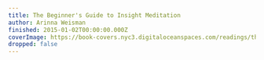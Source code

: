 ```yaml
---
title: The Beginner's Guide to Insight Meditation
author: Arinna Weisman
finished: 2015-01-02T00:00:00.000Z
coverImage: https://book-covers.nyc3.digitaloceanspaces.com/readings/the-beginners-guide-to-insight-meditation-01.jpg
dropped: false
---
```


